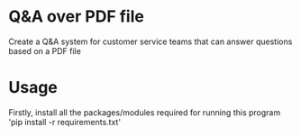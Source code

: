 # Q&A over PDF file

Create a Q&A system for customer service teams that can answer questions based on a PDF file

# Usage
Firstly, install all the packages/modules required for running this program
'pip install -r requirements.txt'




